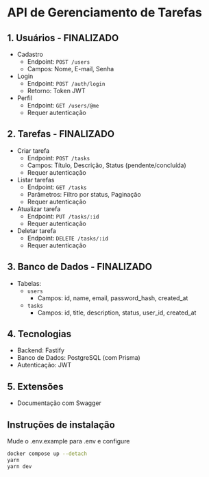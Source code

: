 # API de Gerenciamento de Tarefas

## 1. Usuários - FINALIZADO
- Cadastro
  - Endpoint: `POST /users`
  - Campos: Nome, E-mail, Senha
- Login
  - Endpoint: `POST /auth/login`
  - Retorno: Token JWT
- Perfil
  - Endpoint: `GET /users/@me`
  - Requer autenticação

## 2. Tarefas - FINALIZADO
- Criar tarefa
  - Endpoint: `POST /tasks`
  - Campos: Título, Descrição, Status (pendente/concluída)
  - Requer autenticação
- Listar tarefas
  - Endpoint: `GET /tasks`
  - Parâmetros: Filtro por status, Paginação
  - Requer autenticação
- Atualizar tarefa
  - Endpoint: `PUT /tasks/:id`
  - Requer autenticação
- Deletar tarefa
  - Endpoint: `DELETE /tasks/:id`
  - Requer autenticação

## 3. Banco de Dados - FINALIZADO
- Tabelas:
  - `users`
    - Campos: id, name, email, password_hash, created_at
  - `tasks`
    - Campos: id, title, description, status, user_id, created_at

## 4. Tecnologias
- Backend: Fastify
- Banco de Dados: PostgreSQL (com Prisma)
- Autenticação: JWT

## 5. Extensões
- Documentação com Swagger

## Instruções de instalação

Mude o .env.example para .env e configure

```bash
docker compose up --detach
yarn
yarn dev
```

